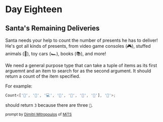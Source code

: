 # Day Eighteen

## Santa's Remaining Deliveries

Santa needs your help to count the number of presents he has to deliver! He's got all kinds of presents, from video game consoles (🎮), stuffed animals (🧸), toy cars (🏎️), books (📚), and more!

We need a general purpose type that can take a tuple of items as its first arguemnt and an item to search for as the second argument. It should return a count of the item specified.

For example:

```ts
Count<['👟', '👟', '💻', '🎸', '🧩', '👟', '🧸'], '👟'>;
```

should return `3` because there are three `👟`.
 

 <sub>prompt by [Dimitri Mitropoulos](https://github.com/dimitropoulos) of [MiTS](https://michigantypescript.com)</sub>